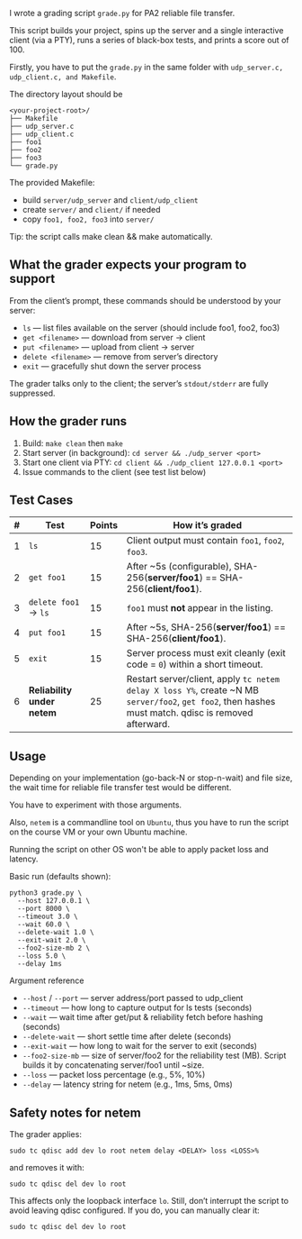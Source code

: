 I wrote a grading script `grade.py` for PA2 reliable file transfer.

This script builds your project, spins up the server and a single interactive client (via a PTY), runs a series of black-box tests, and prints a score out of 100.

Firstly, you have to put the `grade.py` in the same folder with `udp_server.c, udp_client.c, and Makefile`.

The directory layout should be
```
<your-project-root>/
├── Makefile
├── udp_server.c
├── udp_client.c
├── foo1
├── foo2
├── foo3
└── grade.py
```
The provided Makefile:
  - build `server/udp_server` and `client/udp_client`
  - create `server/` and `client/` if needed
  - copy `foo1, foo2, foo3` into `server/`
    
Tip: the script calls make clean && make automatically.

## What the grader expects your program to support
From the client’s prompt, these commands should be understood by your server:  
  - `ls` — list files available on the server (should include foo1, foo2, foo3)  
  - `get <filename>` — download from server → client  
  - `put <filename>` — upload from client → server  
  - `delete <filename>` — remove from server’s directory  
  - `exit` — gracefully shut down the server process
    
The grader talks only to the client; the server’s `stdout/stderr` are fully suppressed.  

## How the grader runs
  1. Build: `make clean` then `make`
  2. Start server (in background): `cd server && ./udp_server <port>`
  3. Start one client via PTY: `cd client && ./udp_client 127.0.0.1 <port>`
  4. Issue commands to the client (see test list below)  

## Test Cases
| # | Test                        | Points | How it’s graded                                                                                                                                       |
| - | --------------------------- | ------ | ----------------------------------------------------------------------------------------------------------------------------------------------------- |
| 1 | `ls`                        | 15     | Client output must contain `foo1`, `foo2`, `foo3`.                                                                                                    |
| 2 | `get foo1`                  | 15     | After \~5s (configurable), SHA-256(**server/foo1**) == SHA-256(**client/foo1**).                                                                      |
| 3 | `delete foo1` → `ls`        | 15     | `foo1` must **not** appear in the listing.                                                                                                            |
| 4 | `put foo1`                  | 15     | After \~5s, SHA-256(**server/foo1**) == SHA-256(**client/foo1**).                                                                                     |
| 5 | `exit`                      | 15     | Server process must exit cleanly (exit code = `0`) within a short timeout.                                                                                              |
| 6 | **Reliability under netem** | 25     | Restart server/client, apply `tc netem delay X loss Y%`, create \~N MB `server/foo2`, `get foo2`, then hashes must match. qdisc is removed afterward. |

## Usage

Depending on your implementation (go-back-N or stop-n-wait) and file size, the wait time for reliable file transfer test would be different. 

You have to experiment with those arguments. 

Also, `netem` is a commandline tool on `Ubuntu`, thus you have to run the script on the course VM or your own Ubuntu machine.

Running the script on other OS won't be able to apply packet loss and latency.

Basic run (defaults shown):
```
python3 grade.py \
  --host 127.0.0.1 \
  --port 8000 \
  --timeout 3.0 \
  --wait 60.0 \
  --delete-wait 1.0 \
  --exit-wait 2.0 \
  --foo2-size-mb 2 \
  --loss 5.0 \
  --delay 1ms
```

Argument reference
  - `--host` / `--port` — server address/port passed to udp_client
  - `--timeout` — how long to capture output for ls tests (seconds)
  - `--wait` — wait time after get/put & reliability fetch before hashing (seconds)
  - `--delete-wait` — short settle time after delete (seconds)
  - `--exit-wait` — how long to wait for the server to exit (seconds)
  - `--foo2-size-mb` — size of server/foo2 for the reliability test (MB). Script builds it by concatenating server/foo1 until ~size.
  - `--loss` — packet loss percentage (e.g., 5%, 10%)
  - `--delay` — latency string for netem (e.g., 1ms, 5ms, 0ms)

## Safety notes for netem
The grader applies:
```
sudo tc qdisc add dev lo root netem delay <DELAY> loss <LOSS>%
```
and removes it with:
```
sudo tc qdisc del dev lo root
```
This affects only the loopback interface `lo`. Still, don’t interrupt the script to avoid leaving qdisc configured. If you do, you can manually clear it:
```
sudo tc qdisc del dev lo root
```

